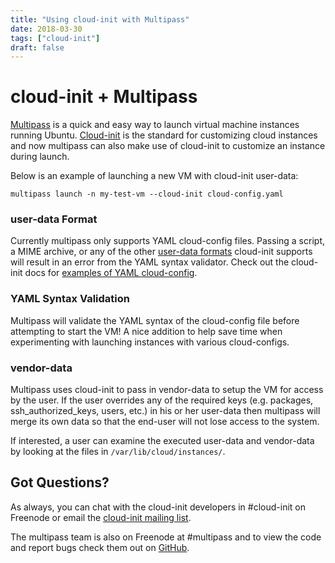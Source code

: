 ```yaml
---
title: "Using cloud-init with Multipass"
date: 2018-03-30
tags: ["cloud-init"]
draft: false
---
```


# cloud-init + Multipass

[Multipass](https://community.ubuntu.com/t/beta-release-multipass/2696) is a quick and easy way to launch virtual machine instances running Ubuntu. [Cloud-init](https://cloud-init.io/) is the standard for customizing cloud instances and now multipass can also make use of cloud-init to customize an instance during launch.

Below is an example of launching a new VM with cloud-init user-data:

```shell
multipass launch -n my-test-vm --cloud-init cloud-config.yaml
```

### user-data Format

Currently multipass only supports YAML cloud-config files. Passing a script, a MIME archive, or any of the other [user-data formats](http://cloudinit.readthedocs.io/en/latest/topics/format.html) cloud-init supports will result in an error from the YAML syntax validator. Check out the cloud-init docs for [examples of YAML cloud-config](http://cloudinit.readthedocs.io/en/latest/topics/examples.html).

### YAML Syntax Validation

Multipass will validate the YAML syntax of the cloud-config file before attempting to start the VM! A nice addition to help save time when experimenting with launching instances with various cloud-configs.

### vendor-data

Multipass uses cloud-init to pass in vendor-data to setup the VM for access by the user. If the user overrides any of the required keys (e.g. packages, ssh_authorized_keys, users, etc.) in his or her user-data then multipass will merge its own data so that the end-user will not lose access to the system.

If interested, a user can examine the executed user-data and vendor-data by looking at the files in `/var/lib/cloud/instances/`.

## Got Questions?

As always, you can chat with the cloud-init developers in #cloud-init on Freenode or email the [cloud-init mailing list](https://launchpad.net/~cloud-init).

The multipass team is also on Freenode at #multipass and to view the code and report bugs check them out on [GitHub](https://github.com/CanonicalLtd/multipass).
